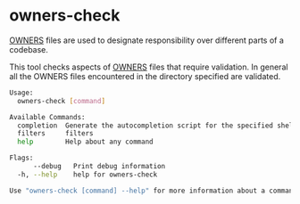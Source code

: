 # owners-check

[OWNERS] files are used to designate responsibility over different parts of a codebase.

This tool checks aspects of [OWNERS] files that require validation. In
general all the OWNERS files encountered in the directory specified
are validated.

```bash
Usage:
  owners-check [command]

Available Commands:
  completion  Generate the autocompletion script for the specified shell
  filters     filters
  help        Help about any command

Flags:
      --debug   Print debug information
  -h, --help    help for owners-check

Use "owners-check [command] --help" for more information about a command.
```

[OWNERS]: https://www.kubernetes.dev/docs/guide/owners/
